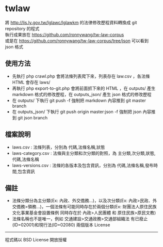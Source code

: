 twlaw
=====

將 http://lis.ly.gov.tw/lglawc/lglawkm 的法律修改歷程資料轉換成 git repository 的程式  
執行成果放在 https://github.com/ronnywang/tw-law-corpus  
或是在 https://github.com/ronnywang/tw-law-corpus/tree/json 可以看到 json 格式

使用方法
--------
* 先執行 php crawl.php 會將法條列表爬下來，列表存在 law.csv ，各法條 HTML 會存在 laws/
* 再執行 php export-to-git.php 會將前面抓下來的 HTML ，在 outputs/ 產生 markdown 格式的修改歷程，在 outputs\_json/ 產生 json 格式的修改歷程
* 在 outputs/ 下執行 git push -f 強制把 markdown 內容推到 git master branch
* 在 outputs\_json/ 下執行 git push origin master:json -f 強制把 json 內容推到 git json branch

檔案說明
--------
* laws.csv : 法條列表，分別為 代碼,法條名稱,狀態
* laws-category.csv : 法條與主分類和次分類的對照，為 主分類,次分類,狀態,代碼,法條名稱
* laws-versions.csv : 法條的各版本及包含資訊，分別為 代碼,法條名稱,發布時間,包含資訊

備註
----
* 法條分類分為主分類(Ex: 內政、外交僑務...)，以及次分類(Ex: 內政>民政、外交僑務>領務...)，一個法條有可能同時存在於兩個分類(Ex: 財團法人原住民族文化事業基金會設置條例 同時存在於 內政>人民團體 和 原住民族>原民文教)
* 法條名稱也不是唯一，例如 交通建設>交通政務>交通部組織法 有已廢止(ID=02001)和現行法(ID=02080) 兩個版本
License
-------
程式碼以 BSD License 開放授權

